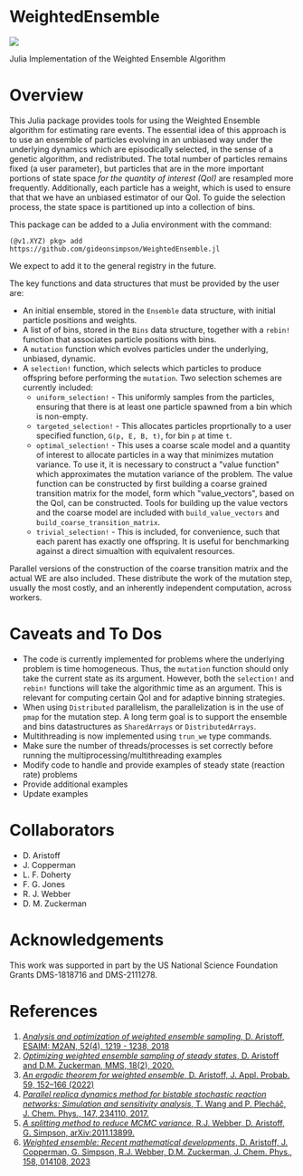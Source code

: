 # WeightedEnsemble

[![](https://img.shields.io/badge/docs-dev-blue.svg)](https://gideonsimpson.github.io/WeightedEnsemble.jl/dev)

Julia Implementation of the Weighted Ensemble Algorithm

# Overview

This Julia package provides tools for using the Weighted Ensemble algorithm for
estimating rare events.  The essential idea of this approach is to use an
ensemble of particles evolving in an unbiased way under the underlying dynamics
which are episodically selected, in the sense of a genetic algorithm, and
redistributed.  The total number of particles remains fixed (a user parameter),
but particles that are in the more important portions of state space _for the
quantity of interest (QoI)_ are resampled more frequently.  Additionally, each
particle has a weight, which is used to ensure that that we have an unbiased
estimator of our QoI.  To guide the selection process, the state space is
partitioned up into a collection of bins.

This package can be added to a Julia environment with the command:
```
(@v1.XYZ) pkg> add https://github.com/gideonsimpson/WeightedEnsemble.jl
```
We expect to add it to the general registry in the future.


The key functions and data structures that must be provided by the user are:
* An initial ensemble, stored in the `Ensemble` data structure, with initial
  particle positions and weights.
* A list of of bins, stored in the `Bins` data structure, together with a
  `rebin!` function that associates particle positions with bins.
* A `mutation` function which evolves particles under the underlying, unbiased,
  dynamic.
* A `selection!` function, which selects which particles to produce offspring
  before performing the `mutation`.  Two selection schemes are currently
  included:
    * `uniform_selection!` - This uniformly samples from the particles, ensuring
      that there is at least one particle spawned from a bin which is non-empty.
    * `targeted_selection!` - This allocates particles proprtionally to a user
      specified function, `G(p, E, B, t)`, for bin `p` at time `t`.
    * `optimal_selection!` - This uses a coarse scale model and a quantity of
      interest to allocate particles in a way that minimizes mutation variance.
      To use it, it is necessary to construct a "value function" which
      approximates the mutation variance of the problem.  The value function can
      be constructed by first building a coarse grained transition matrix for
      the model, form which "value_vectors", based on the QoI, can be
      constructed.  Tools for building up the value vectors and the coarse model
      are included with  `build_value_vectors` and
      `build_coarse_transition_matrix`.
    * `trivial_selection!` - This is included, for convenience, such that each
      parent has exactly one offspring.  It is useful for benchmarking against a direct simualtion with equivalent resources.

Parallel versions of the construction of the coarse transition matrix and the
actual WE are also included.  These distribute the work of the mutation step,
usually the most costly, and an inherently independent computation, across
workers. 

# Caveats and To Dos
* The code is currently implemented for problems where the underlying problem is
  time homogeneous.  Thus, the `mutation` function should only take the current
  state as its argument.  However, both the `selection!` and `rebin!` functions
  will take the algorithmic time as an argument.  This is relevant for computing
  certain QoI and for adaptive binning strategies.
* When using `Distributed` parallelism, the parallelization is in the use of
  `pmap` for the mutation step.  A long term goal is to support the ensemble and
  bins datastructures as `SharedArrays` or `DistributedArrays`.
* Multithreading is now implemented using `trun_we` type commands.
* Make sure the number of threads/processes is set correctly before running the multiprocessing/multithreading examples
* Modify code to handle and provide examples of steady state (reaction rate) problems
* Provide additional examples
* Update examples


# Collaborators
* D. Aristoff
* J. Copperman
* L. F. Doherty
* F. G. Jones
* R. J. Webber
* D. M. Zuckerman


# Acknowledgements
This work was supported in part by the US National Science Foundation Grants
DMS-1818716 and DMS-2111278.

# References
1. [_Analysis and optimization of weighted ensemble sampling_, D. Aristoff, ESAIM: M2AN, 52(4), 1219 - 1238, 2018](https://www.esaim-m2an.org/articles/m2an/abs/2018/04/m2an160145/m2an160145.html) 
2. [_Optimizing weighted ensemble sampling of steady states_, D. Aristoff and D.M. Zuckerman, MMS, 18(2), 2020.](https://epubs.siam.org/doi/10.1137/18M1212100)
3. [_An ergodic theorem for weighted ensemble_, D. Aristoff, J. Appl. Probab. 59, 152–166 (2022)](https://doi.org/10.1017/jpr.2021.38)
4. [_Parallel replica dynamics method for bistable stochastic reaction networks: Simulation and sensitivity analysis_, T. Wang and P. Plecháč, J. Chem. Phys., 147, 234110, 2017.](https://doi.org/10.1063/1.5017955)
5. [_A splitting method to reduce MCMC variance_, R.J. Webber, D. Aristoff, G.  Simpson, arXiv:2011.13899.](https://arxiv.org/abs/2011.13899)
6. [_Weighted ensemble: Recent mathematical developments_, D. Aristoff, J. Copperman, G. Simpson, R.J. Webber,  D.M. Zuckerman, J. Chem. Phys., 158, 014108, 2023](https://pubs.aip.org/aip/jcp/article/158/1/014108/2867485/Weighted-ensemble-Recent-mathematical-developments)
